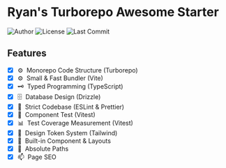 # Ryan's Turborepo Awesome Starter

![Author](https://img.shields.io/badge/Author-ryan-orange.svg)
![License](https://img.shields.io/badge/License-MIT-blue.svg)
![Last Commit](https://img.shields.io/github/last-commit/ryan-ahn/boilerplate-turborepo-starter)

## Features

- [x] ⚙️&nbsp;&nbsp;Monorepo Code Structure (Turborepo)
- [x] ⚙️&nbsp;&nbsp;Small & Fast Bundler (Vite)
- [x] 🗝️&nbsp;&nbsp;Typed Programming (TypeScript)
- [x] 🗄️&nbsp;&nbsp;Database Design (Drizzle)
- [x] 📙&nbsp;&nbsp;Strict Codebase (ESLint & Prettier)
- [x] 🧪&nbsp;&nbsp;Component Test (Vitest)
- [x] 📊&nbsp;&nbsp;Test Coverage Measurement (Vitest)
- [x] 🎨&nbsp;&nbsp;Design Token System (Tailwind)
- [x] 🧵&nbsp;&nbsp;Built-in Component & Layouts
- [x] 📍&nbsp;&nbsp;Absolute Paths
- [x] 📫&nbsp;&nbsp;Page SEO
